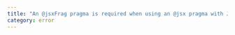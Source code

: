 ```yaml
---
title: "An @jsxFrag pragma is required when using an @jsx pragma with JSX fragments."
category: error
---
```

